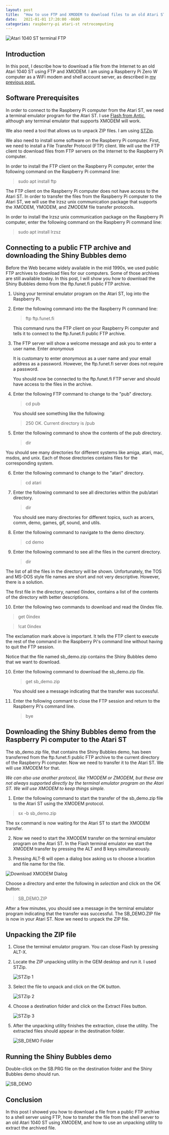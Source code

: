 ```yaml
---
layout: post
title:  "How to use FTP and XMODEM to download files to an old Atari ST"
date:   2021-01-01 17:20:00 -0600
categories: raspberry-pi atari-st retrocomputing 
---
```


![Atari 1040 ST terminal FTP](/assets/img/ftp_1.jpg)

## Introduction

In this post, I describe how to download a file from the Internet to an old Atari 1040 ST using FTP and XMODEM. I am using a Raspberry Pi Zero W computer as a WiFi modem and shell account server, as described in [my previous post.](https://www.rodriguezrullan.com/raspberry-pi/atari-st/retrocomputing/2020/08/12/wifi-modem.html) 

## Software Prerequisites

In order to connect to the Raspberry Pi computer from the Atari ST, we need a terminal emulator program for the Atari ST.  I use [Flash from Antic](https://sites.google.com/site/stessential/communications), although any terminal emulator that supports XMODEM will work.

We also need a tool that allows us to unpack ZIP files. I am using [STZip](https://sites.google.com/site/stessential/archiver-tools).

We also need to install some software on the Raspberry Pi computer. First, we need to install a File Transfer Protocol (FTP) client. We will use the FTP client to download files from FTP servers on the Internet to the Raspberry Pi computer.

In order to install the FTP client on the Raspberry Pi computer, enter the following command on the Raspberry Pi command line:

> sudo apt install ftp

The FTP client on the Raspberry Pi computer does not have access to the Atari ST. In order to transfer the files from the Raspberry Pi computer to the Atari ST, we will use the lrzsz unix communication package that supports the XMODEM, YMODEM, and ZMODEM file transfer protocols. 

In order to install the lrzsz unix communication package on the Raspberry Pi computer, enter the following command on the Raspberry Pi command line:

> sudo apt install lrzsz

## Connecting to a public FTP archive and downloading the Shiny Bubbles demo

Before the Web became widely available in the mid 1990s, we used public FTP archives to download files for our computers. Some of those archives are still available today. In this post, I will show you how to download the Shiny Bubbles demo from the ftp.funet.fi public FTP archive.

1. Using your terminal emulator program on the Atari ST, log into the Raspberry Pi. 

2. Enter the following command into the the Raspberry Pi command line:

   > ftp ftp.funet.fi

   This command runs the FTP client on your Raspberry Pi computer and tells it to connect to the ftp.funet.fi public FTP archive. 

3. The FTP server will show a welcome message and ask you to enter a user name. Enter *anonymous* 

   It is customary to enter *anonymous* as a user name and your email address as a password. However, the ftp.funet.fi server does not require a password.

   You should now be connected to the ftp.funet.fi FTP server and should have access to the files in the archive. 

4. Enter the following FTP command to change to the "pub" directory.

   > cd pub

   You should see something like the following:

   > 250 OK. Current directory is /pub

5. Enter the following command to show the contents of the pub directory.

   > dir

  You should see many directories for different systems like amiga, atari, mac, msdos, and unix. Each of those directories contains files for the corresponding system.

6. Enter the following command to change to the "atari" directory.

   > cd atari

7. Enter the following command to see all directories within the pub/atari directory.

   > dir

   You should see many directories for different topics, such as arcers, comm, demo, games, gif, sound, and utils.

8. Enter the following command to navigate to the demo directory.

   > cd demo

9. Enter the following command to see all the files in the current directory. 

   > dir

  The list of all the files in the directory will be shown. Unfortunately, the TOS and MS-DOS style file names are short and not very descriptive. However, there is a solution.

  The first file in the directory, named 0index, contains a list of the contents of the directory with better descriptions. 

10. Enter the following two commands to download and read the 0index file.

   > get 0index
   
   > !cat 0index

   The exclamation mark above is important. It tells the FTP client to execute the rest of the command in the Raspberry Pi's command line without having to quit the FTP session.
   
   Notice that the file named sb_demo.zip contains the Shiny Bubbles demo that we want to download.

10. Enter the following command to download the sb_demo.zip file.

    > get sb_demo.zip

    You should see a message indicating that the transfer was successful.

11. Enter the following commant to close the FTP session and return to the Raspberry Pi's command line.

    > bye

## Downloading the Shiny Bubbles demo from the Raspberry Pi computer to the Atari ST

The sb_demo.zip file, that contains the Shiny Bubbles demo, has been transferred from the ftp.funet.fi public FTP archive to the current directory of the Raspberry Pi computer. Now we need to transfer it to the Atari ST. We will use XMODEM for that. 

 *We can also use another protocol, like YMODEM or ZMODEM, but these are not always supported directly by the terminal emulator program on the Atari ST. We will use XMODEM to keep things simple.*

1. Enter the following command to start the transfer of the sb_demo.zip file to the Atari ST using the XMODEM protocol.

 > sx -b sb_demo.zip

 The sx command is now waiting for the Atari ST to start the XMODEM transfer.

2. Now we need to start the XMODEM transfer on the terminal emulator program on the Atari ST. In the Flash terminal emulator we start the XMODEM transfer by pressing the ALT and B keys simultaneously. 

3. Pressing ALT-B will open a dialog box asking us to choose a location and file name for the file. 

  ![Download XMODEM Dialog](/assets/img/download_xmodem.jpg)

  Choose a directory and enter the following in *selection* and click on the OK button:

  > SB_DEMO.ZIP

  After a few minutes, you should see a message in the terminal emulator program indicating that the transfer was successful. The SB_DEMO.ZIP file is now in your Atari ST. Now we need to unpack the ZIP file. 

## Unpacking the ZIP file

1. Close the terminal emulator program. You can close Flash by pressing ALT-X.

2. Locate the ZIP unpacking utility in the GEM desktop and run it. I used STZip.

   ![STZip 1](/assets/img/stzip_1.jpg) 

3. Select the file to unpack and click on the OK button.

   ![STZip 2](/assets/img/stzip_2.jpg) 

4. Choose a destination folder and click on the Extract Files button.

   ![STZip 3](/assets/img/stzip_3.jpg) 

5. After the unpacking utility finishes the extraction, close the utility. The extracted files should appear in the destination folder.

   ![SB_DEMO Folder](/assets/img/sb_demo_folder.jpg) 

## Running the Shiny Bubbles demo

Double-click on the SB.PRG file on the destination folder and the Shiny Bubbles demo should run.

![SB_DEMO](/assets/img/sb_demo.jpg) 

## Conclusion

In this post I showed you how to download a file from a public FTP archive to a shell server using FTP, how to transfer the file from the shell server to an old Atari 1040 ST using XMODEM, and how to use an unpacking utility to extract the archived file. 
